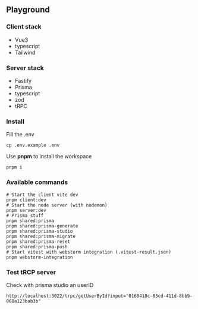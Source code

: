 ## Playground

### Client stack
- Vue3
- typescript
- Tailwind

### Server stack
- Fastify
- Prisma
- typescript
- zod 
- tRPC

### Install
Fill the .env
```
cp .env.example .env
```
Use **pnpm** to install the workspace
```
pnpm i
```

### Available commands
```
# Start the client vite dev 
pnpm client:dev
# Start the node server (with nodemon)
pnpm server:dev 
# Prisma stuff
pnpm shared:prisma
pnpm shared:prisma-generate
pnpm shared:prisma-studio
pnpm shared:prisma-migrate
pnpm shared:prisma-reset
pnpm shared:prisma-push
# Start vitest with webstorm integration (.vitest-result.json)
pnpm webstorm-integration
```

### Test tRCP server
Check with prisma studio an userID
```
http://localhost:3022/trpc/getUserById?input="0160418c-83cd-411d-8bb9-068a123bab3b"
```
